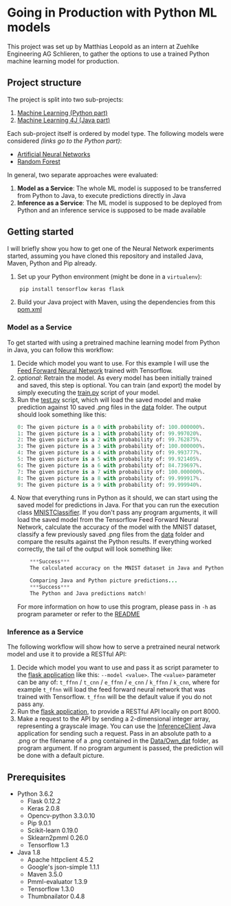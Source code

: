 # Going in Production with Python ML models
This project was set up by Matthias Leopold as an intern at Zuehlke Engineering AG Schlieren, to gather the options to use a trained Python machine learning model for production.

## Project structure
The project is split into two sub-projects: 
1. [Machine Learning (Python part)](https://github.com/Matleo/MLPython2Java/tree/develop/Maschine%20Learning)
2. [Machine Learning 4J (Java part)](https://github.com/Matleo/MLPython2Java/tree/develop/MaschineLearning4J)

Each sub-project itself is ordered by model type. The following models were considered *(links go to the Python part)*:
* [Artificial Neural Networks](https://github.com/Matleo/MLPython2Java/tree/develop/Maschine%20Learning/NeuralNetwork)
* [Random Forest](https://github.com/Matleo/MLPython2Java/tree/develop/Maschine%20Learning/RandomForest)

In general, two separate approaches were evaluated:
1. **Model as a Service**: The whole ML model is supposed to be transferred  from Python to Java, to execute predictions directly in Java
2. **Inference as a Service**: The ML model is supposed to be deployed from Python and an inference service is supposed to be made available

## Getting started
I will briefly show you how to get one of the Neural Network experiments started, assuming you have cloned this repository and installed Java, Maven, Python and Pip already.
1. Set up your Python environment (might be done in a `virtualenv`): 
```bash
	pip install tensorflow keras flask
```
2. Build your Java project with Maven, using the dependencies from this [pom.xml](https://github.com/Matleo/MLPython2Java/blob/develop/MaschineLearning4J/pom.xml)

### Model as a Service
To get started with using a pretrained machine learning model from Python in Java, you can follow this workflow:
1. Decide which model you want to use. For this example I will use the [Feed Forward Neural Network](https://github.com/Matleo/MLPython2Java/tree/develop/Maschine%20Learning/NeuralNetwork/Tensorflow/MNISTClassifier/Feed%20Forward%20NN/SavedModel) trained with Tensorflow.
2. *optional*: Retrain the model. As every model has been initially trained and saved, this step is optional. You can train (and export) the model by simply executing the [train.py](https://github.com/Matleo/MLPython2Java/blob/develop/Maschine%20Learning/NeuralNetwork/Tensorflow/MNISTClassifier/Feed%20Forward%20NN/SavedModel/train.py) script of your model. 
3. Run the [test.py](https://github.com/Matleo/MLPython2Java/blob/develop/Maschine%20Learning/NeuralNetwork/Tensorflow/MNISTClassifier/Feed%20Forward%20NN/SavedModel/test.py) script, which will load the saved model and make prediction against 10 saved .png files in the [data](https://github.com/Matleo/MLPython2Java/tree/develop/Maschine%20Learning/Data/Own_dat) folder. The output should look something like this: 
	```python
	0: The given picture is a 0 with probability of: 100.000000%.
	1: The given picture is a 1 with probability of: 99.997020%.
	2: The given picture is a 2 with probability of: 99.762875%.
	3: The given picture is a 3 with probability of: 100.000000%.
	4: The given picture is a 4 with probability of: 99.993777%.
	5: The given picture is a 5 with probability of: 99.921405%.
	6: The given picture is a 6 with probability of: 84.739697%.
	7: The given picture is a 7 with probability of: 100.000000%.
	8: The given picture is a 8 with probability of: 99.999917%.
	9: The given picture is a 9 with probability of: 99.999940%.
	```
4. Now that everything runs in Python as it should, we can start using the saved model for predictions in Java. For that you can run the execution class [MNISTClassifier](https://github.com/Matleo/MLPython2Java/blob/develop/MaschineLearning4J/src/main/java/NeuralNetwork/Tensorflow/MNIST/MNISTClassifier.java). If you don't pass any program arguments, it will load the saved model from the Tensorflow Feed Forward Neural Network, calculate the accuracy of the model with the MNIST dataset, classify a few previously saved .png files from the [data](https://github.com/Matleo/MLPython2Java/tree/develop/Maschine%20Learning/Data/Own_dat) folder and compare the results against the Python results. If everything worked correctly, the tail of the output will look something like:
	```java
    	***Success***
		The calculated accuracy on the MNIST dataset in Java and Python match

		Comparing Java and Python picture predictions...
		***Success***
		The Python and Java predictions match!
    ```
	For more information on how to use this program, please pass in `-h` as program parameter or refer to the [README](https://github.com/Matleo/MLPython2Java/tree/develop/MaschineLearning4J/src/main/java/NeuralNetwork/Tensorflow) 

### Inference as a Service
The following workflow will show how to serve a pretrained neural network model and use it to provide a RESTful API:
1. Decide which model you want to use and pass it as script parameter to the [flask application](https://github.com/Matleo/MLPython2Java/blob/develop/Maschine%20Learning/NeuralNetwork/Serving/Flask_Serving.py) like this: `--model <value>`. The `<value>` parameter can be any of: `t_ffnn` / `t_cnn` / `e_ffnn` / `e_cnn` / `k_ffnn` / `k_cnn`, where for example `t_ffnn` will load the feed forward neural network that was trained with Tensorflow. `t_ffnn` will be the default value if you do not pass any.
2. Run the [flask application](https://github.com/Matleo/MLPython2Java/blob/develop/Maschine%20Learning/NeuralNetwork/Serving/Flask_Serving.py), to provide a RESTful API locally on port 8000. 
3. Make a request to the API by sending a 2-dimensional integer array, representing a grayscale image. You can use the [InferenceClient](https://github.com/Matleo/MLPython2Java/blob/develop/MaschineLearning4J/src/main/java/InferenceClient.java) Java application for sending such a request. Pass in an absolute path to a .png or the filename of a .png contained in the [Data/Own_dat](https://github.com/Matleo/MLPython2Java/tree/develop/Maschine%20Learning/Data/Own_dat) folder, as program argument. If no program argument is passed, the prediction will be done with a default picture.

## Prerequisites
* Python 3.6.2
	* Flask 0.12.2
	* Keras 2.0.8
	* Opencv-python 3.3.0.10
	* Pip 9.0.1
	* Scikit-learn 0.19.0
	* Sklearn2pmml 0.26.0
	* Tensorflow 1.3
* Java 1.8
	* Apache httpclient 4.5.2
	* Google's json-simple 1.1.1
	* Maven 3.5.0
	* Pmml-evaluator 1.3.9
	* Tensorflow 1.3.0
	* Thumbnailator 0.4.8